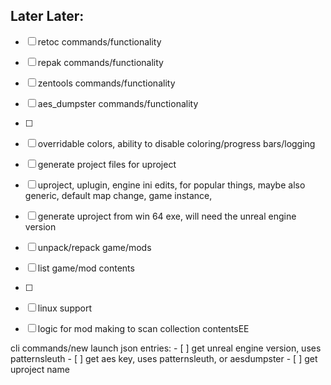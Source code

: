## Later Later:
- [ ] retoc commands/functionality
- [ ] repak commands/functionality
- [ ] zentools commands/functionality
- [ ] aes_dumpster commands/functionality
- [ ]
- [ ] overridable colors, ability to disable coloring/progress bars/logging
- [ ] generate project files for uproject
- [ ] uproject, uplugin, engine ini edits, for popular things, maybe also generic, default map change, game instance,
- [ ] generate uproject from win 64 exe, will need the unreal engine version
- [ ] unpack/repack game/mods
- [ ] list game/mod contents
- [ ]
- [ ] linux support
- [ ] logic for mod making to scan collection contentsEE


cli commands/new launch json entries:
        - [ ] get unreal engine version, uses patternsleuth
        - [ ] get aes key, uses patternsleuth, or aesdumpster
        - [ ] get uproject name
